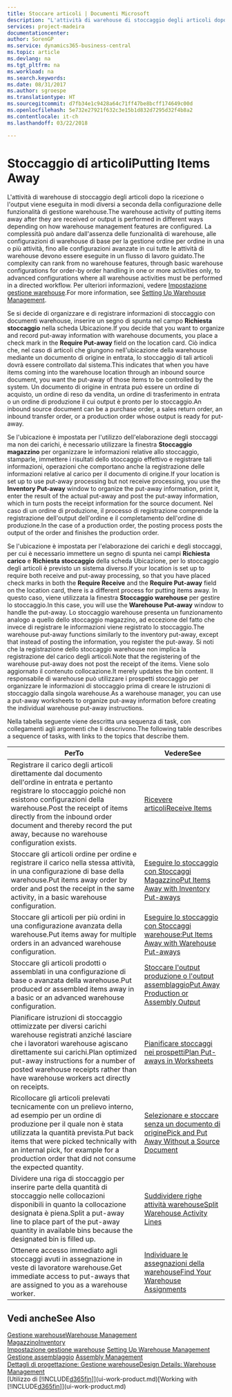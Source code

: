 ```yaml
---
title: Stoccare articoli | Documenti Microsoft
description: "L'attività di warehouse di stoccaggio degli articoli dopo la ricezione o l'output viene eseguita in modi diversi a seconda della configurazione delle funzionalità di gestione warehouse."
services: project-madeira
documentationcenter: 
author: SorenGP
ms.service: dynamics365-business-central
ms.topic: article
ms.devlang: na
ms.tgt_pltfrm: na
ms.workload: na
ms.search.keywords: 
ms.date: 08/31/2017
ms.author: sgroespe
ms.translationtype: HT
ms.sourcegitcommit: d7fb34e1c9428a64c71ff47be8bcff174649c00d
ms.openlocfilehash: 5e732e27921f632c3e15b1d832d7295d32f4b8a2
ms.contentlocale: it-ch
ms.lasthandoff: 03/22/2018

---
```

# <a name="putting-items-away"></a><span data-ttu-id="1ac2b-103">Stoccaggio di articoli</span><span class="sxs-lookup"><span data-stu-id="1ac2b-103">Putting Items Away</span></span>
<span data-ttu-id="1ac2b-104">L'attività di warehouse di stoccaggio degli articoli dopo la ricezione o l'output viene eseguita in modi diversi a seconda della configurazione delle funzionalità di gestione warehouse.</span><span class="sxs-lookup"><span data-stu-id="1ac2b-104">The warehouse activity of putting items away after they are received or output is performed in different ways depending on how warehouse management features are configured.</span></span> <span data-ttu-id="1ac2b-105">La complessità può andare dall'assenza delle funzionalità di warehouse, alle configurazioni di warehouse di base per la gestione ordine per ordine in una o più attività, fino alle configurazioni avanzate in cui tutte le attività di warehouse devono essere eseguite in un flusso di lavoro guidato.</span><span class="sxs-lookup"><span data-stu-id="1ac2b-105">The complexity can rank from no warehouse features, through basic warehouse configurations for order-by order handling in one or more activities only, to advanced configurations where all warehouse activities must be performed in a directed workflow.</span></span> <span data-ttu-id="1ac2b-106">Per ulteriori informazioni, vedere [Impostazione gestione warehouse](warehouse-setup-warehouse.md).</span><span class="sxs-lookup"><span data-stu-id="1ac2b-106">For more information, see [Setting Up Warehouse Management](warehouse-setup-warehouse.md).</span></span>

<span data-ttu-id="1ac2b-107">Se si decide di organizzare e di registrare informazioni di stoccaggio con documenti warehouse, inserire un segno di spunta nel campo **Richiesta stoccaggio** nella scheda Ubicazione.</span><span class="sxs-lookup"><span data-stu-id="1ac2b-107">If you decide that you want to organize and record put-away information with warehouse documents, you place a check mark in the **Require Put-away** field on the location card.</span></span> <span data-ttu-id="1ac2b-108">Ciò indica che, nel caso di articoli che giungono nell'ubicazione della warehouse mediante un documento di origine in entrata, lo stoccaggio di tali articoli dovrà essere controllato dal sistema.</span><span class="sxs-lookup"><span data-stu-id="1ac2b-108">This indicates that when you have items coming into the warehouse location through an inbound source document, you want the put-away of those items to be controlled by the system.</span></span> <span data-ttu-id="1ac2b-109">Un documento di origine in entrata può essere un ordine di acquisto, un ordine di reso da vendita, un ordine di trasferimento in entrata o un ordine di produzione il cui output è pronto per lo stoccaggio.</span><span class="sxs-lookup"><span data-stu-id="1ac2b-109">An inbound source document can be a purchase order, a sales return order, an inbound transfer order, or a production order whose output is ready for put-away.</span></span>  

<span data-ttu-id="1ac2b-110">Se l'ubicazione è impostata per l'utilizzo dell'elaborazione degli stoccaggi ma non dei carichi, è necessario utilizzare la finestra **Stoccaggio magazzino** per organizzare le informazioni relative allo stoccaggio, stamparle, immettere i risultati dello stoccaggio effettivo e registrare tali informazioni, operazioni che comportano anche la registrazione delle informazioni relative al carico per il documento di origine.</span><span class="sxs-lookup"><span data-stu-id="1ac2b-110">If your location is set up to use put-away processing but not receive processing, you use the **Inventory Put-away** window to organize the put-away information, print it, enter the result of the actual put-away and post the put-away information, which in turn posts the receipt information for the source document.</span></span> <span data-ttu-id="1ac2b-111">Nel caso di un ordine di produzione, il processo di registrazione comprende la registrazione dell'output dell'ordine e il completamento dell'ordine di produzione.</span><span class="sxs-lookup"><span data-stu-id="1ac2b-111">In the case of a production order, the posting process posts the output of the order and finishes the production order.</span></span>

<span data-ttu-id="1ac2b-112">Se l'ubicazione è impostata per l'elaborazione dei carichi e degli stoccaggi, per cui è necessario immettere un segno di spunta nei campi **Richiesta carico** e **Richiesta stoccaggio** della scheda Ubicazione, per lo stoccaggio degli articoli è previsto un sistema diverso.</span><span class="sxs-lookup"><span data-stu-id="1ac2b-112">If your location is set up to require both receive and put-away processing, so that you have placed check marks in both the **Require Receive** and the **Require Put-away** field on the location card, there is a different process for putting items away.</span></span> <span data-ttu-id="1ac2b-113">In questo caso, viene utilizzata la finestra **Stoccaggio warehouse** per gestire lo stoccaggio.</span><span class="sxs-lookup"><span data-stu-id="1ac2b-113">In this case, you will use the **Warehouse Put-away** window to handle the put-away.</span></span> <span data-ttu-id="1ac2b-114">Lo stoccaggio warehouse presenta un funzionamento analogo a quello dello stoccaggio magazzino, ad eccezione del fatto che invece di registrare le informazioni viene registrato lo stoccaggio.</span><span class="sxs-lookup"><span data-stu-id="1ac2b-114">The warehouse put-away functions similarly to the inventory put-away, except that instead of posting the information, you register the put-away.</span></span> <span data-ttu-id="1ac2b-115">Si noti che la registrazione dello stoccaggio warehouse non implica la registrazione del carico degli articoli.</span><span class="sxs-lookup"><span data-stu-id="1ac2b-115">Note that the registering of the warehouse put-away does not post the receipt of the items.</span></span> <span data-ttu-id="1ac2b-116">Viene solo aggiornato il contenuto collocazione.</span><span class="sxs-lookup"><span data-stu-id="1ac2b-116">It merely updates the bin content.</span></span> <span data-ttu-id="1ac2b-117">Il responsabile di warehouse può utilizzare i prospetti stoccaggio per organizzare le informazioni di stoccaggio prima di creare le istruzioni di stoccaggio dalla singola warehouse.</span><span class="sxs-lookup"><span data-stu-id="1ac2b-117">As a warehouse manager, you can use a put-away worksheets to organize put-away information before creating the individual warehouse put-away instructions.</span></span>

<span data-ttu-id="1ac2b-118">Nella tabella seguente viene descritta una sequenza di task, con collegamenti agli argomenti che li descrivono.</span><span class="sxs-lookup"><span data-stu-id="1ac2b-118">The following table describes a sequence of tasks, with links to the topics that describe them.</span></span>   

|<span data-ttu-id="1ac2b-119">**Per**</span><span class="sxs-lookup"><span data-stu-id="1ac2b-119">**To**</span></span>|<span data-ttu-id="1ac2b-120">**Vedere**</span><span class="sxs-lookup"><span data-stu-id="1ac2b-120">**See**</span></span>|  
|------------|-------------|  
|<span data-ttu-id="1ac2b-121">Registrare il carico degli articoli direttamente dal documento dell'ordine in entrata e pertanto registrare lo stoccaggio poiché non esistono configurazioni della warehouse.</span><span class="sxs-lookup"><span data-stu-id="1ac2b-121">Post the receipt of items directly from the inbound order document and thereby record the put away, because no warehouse configuration exists.</span></span>|[<span data-ttu-id="1ac2b-122">Ricevere articoli</span><span class="sxs-lookup"><span data-stu-id="1ac2b-122">Receive Items</span></span>](warehouse-how-receive-items.md)|  
|<span data-ttu-id="1ac2b-123">Stoccare gli articoli ordine per ordine e registrare il carico nella stessa attività, in una configurazione di base della warehouse.</span><span class="sxs-lookup"><span data-stu-id="1ac2b-123">Put items away order by order and post the receipt in the same activity, in a basic warehouse configuration.</span></span>|[<span data-ttu-id="1ac2b-124">Eseguire lo stoccaggio con Stoccaggi Magazzino</span><span class="sxs-lookup"><span data-stu-id="1ac2b-124">Put Items Away with Inventory Put-aways</span></span>](warehouse-how-to-put-items-away-with-inventory-put-aways.md)|  
|<span data-ttu-id="1ac2b-125">Stoccare gli articoli per più ordini in una configurazione avanzata della warehouse.</span><span class="sxs-lookup"><span data-stu-id="1ac2b-125">Put items away for multiple orders in an advanced warehouse configuration.</span></span>|[<span data-ttu-id="1ac2b-126">Eseguire lo stoccaggio con Stoccaggi warehouse:</span><span class="sxs-lookup"><span data-stu-id="1ac2b-126">Put Items Away with Warehouse Put-aways</span></span>](warehouse-how-to-put-items-away-with-warehouse-put-aways.md)|  
|<span data-ttu-id="1ac2b-127">Stoccare gli articoli prodotti o assemblati in una configurazione di base o avanzata della warehouse.</span><span class="sxs-lookup"><span data-stu-id="1ac2b-127">Put produced or assembled items away in a basic or an advanced warehouse configuration.</span></span>|[<span data-ttu-id="1ac2b-128">Stoccare l'output produzione o l'output assemblaggio</span><span class="sxs-lookup"><span data-stu-id="1ac2b-128">Put Away Production or Assembly Output</span></span>](warehouse-how-to-put-away-production-output.md)|
|<span data-ttu-id="1ac2b-129">Pianificare istruzioni di stoccaggio ottimizzate per diversi carichi warehouse registrati anziché lasciare che i lavoratori warehouse agiscano direttamente sui carichi.</span><span class="sxs-lookup"><span data-stu-id="1ac2b-129">Plan optimized put-away instructions for a number of posted warehouse receipts rather than have warehouse workers act directly on receipts.</span></span>|[<span data-ttu-id="1ac2b-130">Pianificare stoccaggi nei prospetti</span><span class="sxs-lookup"><span data-stu-id="1ac2b-130">Plan Put-aways in Worksheets</span></span>](warehouse-how-to-plan-put-aways-in-worksheets.md)|  
|<span data-ttu-id="1ac2b-131">Ricollocare gli articoli prelevati tecnicamente con un prelievo interno, ad esempio per un ordine di produzione per il quale non è stata utilizzata la quantità prevista.</span><span class="sxs-lookup"><span data-stu-id="1ac2b-131">Put back items that were picked technically with an internal pick, for example for a production order that did not consume the expected quantity.</span></span>|[<span data-ttu-id="1ac2b-132">Selezionare e stoccare senza un documento di origine</span><span class="sxs-lookup"><span data-stu-id="1ac2b-132">Pick and Put Away Without a Source Document</span></span>](warehouse-how-to-create-put-aways-from-internal-put-aways.md)|
|<span data-ttu-id="1ac2b-133">Dividere una riga di stoccaggio per inserire parte della quantità di stoccaggio nelle collocazioni disponibili in quanto la collocazione designata è piena.</span><span class="sxs-lookup"><span data-stu-id="1ac2b-133">Split a put-away line to place part of the put-away quantity in available bins because the designated bin is filled up.</span></span>|[<span data-ttu-id="1ac2b-134">Suddividere righe attività warehouse</span><span class="sxs-lookup"><span data-stu-id="1ac2b-134">Split Warehouse Activity Lines</span></span>](warehouse-how-to-split-warehouse-activity-lines.md)|
|<span data-ttu-id="1ac2b-135">Ottenere accesso immediato agli stoccaggi avuti in assegnazione in veste di lavoratore warehouse.</span><span class="sxs-lookup"><span data-stu-id="1ac2b-135">Get immediate access to put-aways that are assigned to you as a warehouse worker.</span></span>|[<span data-ttu-id="1ac2b-136">Individuare le assegnazioni della warehouse</span><span class="sxs-lookup"><span data-stu-id="1ac2b-136">Find Your Warehouse Assignments</span></span>](warehouse-how-to-find-your-warehouse-assignments.md)|    

## <a name="see-also"></a><span data-ttu-id="1ac2b-137">Vedi anche</span><span class="sxs-lookup"><span data-stu-id="1ac2b-137">See Also</span></span>  
[<span data-ttu-id="1ac2b-138">Gestione warehouse</span><span class="sxs-lookup"><span data-stu-id="1ac2b-138">Warehouse Management</span></span>](warehouse-manage-warehouse.md)  
[<span data-ttu-id="1ac2b-139">Magazzino</span><span class="sxs-lookup"><span data-stu-id="1ac2b-139">Inventory</span></span>](inventory-manage-inventory.md)  
<span data-ttu-id="1ac2b-140">[Impostazione gestione warehouse](warehouse-setup-warehouse.md)   </span><span class="sxs-lookup"><span data-stu-id="1ac2b-140">[Setting Up Warehouse Management](warehouse-setup-warehouse.md)   </span></span>  
<span data-ttu-id="1ac2b-141">[Gestione assemblaggio](assembly-assemble-items.md)  </span><span class="sxs-lookup"><span data-stu-id="1ac2b-141">[Assembly Management](assembly-assemble-items.md)  </span></span>  
[<span data-ttu-id="1ac2b-142">Dettagli di progettazione: Gestione warehouse</span><span class="sxs-lookup"><span data-stu-id="1ac2b-142">Design Details: Warehouse Management</span></span>](design-details-warehouse-management.md)  
<span data-ttu-id="1ac2b-143">[Utilizzo di [!INCLUDE[d365fin](includes/d365fin_md.md)]](ui-work-product.md)</span><span class="sxs-lookup"><span data-stu-id="1ac2b-143">[Working with [!INCLUDE[d365fin](includes/d365fin_md.md)]](ui-work-product.md)</span></span>  

